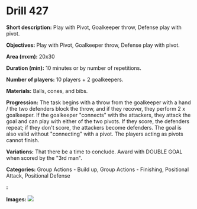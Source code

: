 # Drill 427

**Short description:**
Play with Pivot, Goalkeeper throw, Defense play with pivot.

**Objectives:**
Play with Pivot, Goalkeeper throw, Defense play with pivot.

**Area (mxm):**
20x30

**Duration (min):**
10 minutes or by number of repetitions.

**Number of players:**
10 players + 2 goalkeepers.

**Materials:**
Balls, cones, and bibs.

**Progression:**
The task begins with a throw from the goalkeeper with a hand / the two defenders block the throw, and if they recover, they perform 2 x goalkeeper. If the goalkeeper "connects" with the attackers, they attack the goal and can play with either of the two pivots. If they score, the defenders repeat; if they don't score, the attackers become defenders. The goal is also valid without "connecting" with a pivot. The players acting as pivots cannot finish.

**Variations:**
That there be a time to conclude. Award with DOUBLE GOAL when scored by the "3rd man".

**Categories:**
Group Actions - Build up, Group Actions - Finishing, Positional Attack, Positional Defense

**:**


**Images:**
![](https://www.coachingfutsal.com/\images\1d4d298cdb57daf9a1ef19c60aa0f1e33e8540312737fb26789743506bdbda920702c010efee8e1d0f26e3364b57e22f4c4937a38447a557d109bba61b9b3ef44dfa69792007d.jpg)


